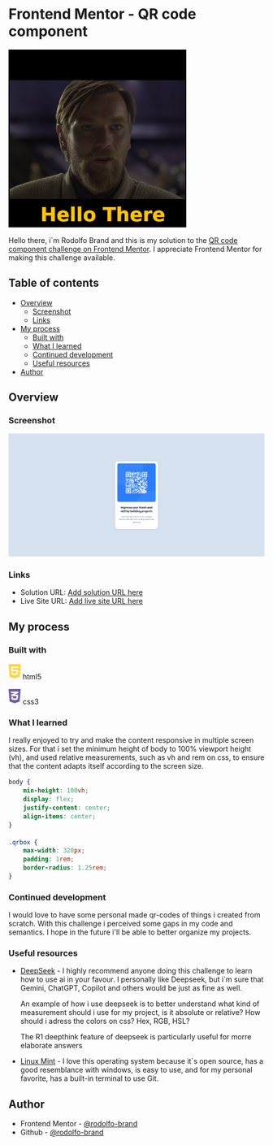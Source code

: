 # Frontend Mentor - QR code component

![](./src/images/hello-there.png)

Hello there, i`m Rodolfo Brand and this is my solution to the [QR code component challenge on Frontend Mentor](https://www.frontendmentor.io/challenges/qr-code-component-iux_sIO_H). I appreciate Frontend Mentor for making this challenge available.

## Table of contents

- [Overview](#overview)
  - [Screenshot](#screenshot)
  - [Links](#links)
- [My process](#my-process)
  - [Built with](#built-with)
  - [What I learned](#what-i-learned)
  - [Continued development](#continued-development)
  - [Useful resources](#useful-resources)
- [Author](#author)

## Overview

### Screenshot

![](./src/images/screenshot.png)

### Links

- Solution URL: [Add solution URL here](https://your-solution-url.com)
- Live Site URL: [Add live site URL here](https://your-live-site-url.com)

## My process

### Built with
<svg xmlns="http://www.w3.org/2000/svg" height="32" width="24" viewBox="0 0 384 512"><!--!Font Awesome Free 6.7.2 by @fontawesome - https://fontawesome.com License - https://fontawesome.com/license/free Copyright 2025 Fonticons, Inc.--><path fill="#FFD43B" d="M0 32l34.9 395.8L191.5 480l157.6-52.2L384 32H0zm308.2 127.9H124.4l4.1 49.4h175.6l-13.6 148.4-97.9 27v.3h-1.1l-98.7-27.3-6-75.8h47.7L138 320l53.5 14.5 53.7-14.5 6-62.2H84.3L71.5 112.2h241.1l-4.4 47.7z"/></svg> html5

<svg xmlns="http://www.w3.org/2000/svg" height="32" width="24" viewBox="0 0 384 512"><!--!Font Awesome Free 6.7.2 by @fontawesome - https://fontawesome.com License - https://fontawesome.com/license/free Copyright 2025 Fonticons, Inc.--><path fill="#6e5da2" d="M0 32l34.9 395.8L192 480l157.1-52.2L384 32H0zm313.1 80l-4.8 47.3L193 208.6l-.3 .1h111.5l-12.8 146.6-98.2 28.7-98.8-29.2-6.4-73.9h48.9l3.2 38.3 52.6 13.3 54.7-15.4 3.7-61.6-166.3-.5v-.1l-.2 .1-3.6-46.3L193.1 162l6.5-2.7H76.7L70.9 112h242.2z"/></svg> css3

### What I learned

I really enjoyed to try and make the content responsive in multiple screen sizes. For that i set the minimum height of body to 100% viewport height (vh), and used relative measurements, such as vh and rem on css, to ensure that the content adapts itself according to the screen size.

```css
body {
    min-height: 100vh;
    display: flex;
    justify-content: center;
    align-items: center;
}

.qrbox {
    max-width: 320px;
    padding: 1rem;
    border-radius: 1.25rem;
}

```

### Continued development

I would love to have some personal made qr-codes of things i created from scratch. With this challenge i perceived some gaps in my code and semantics. I hope in the future i'll be able to better organize my projects.

### Useful resources

- [DeepSeek](https://www.deepseek.com/) - I highly recommend anyone doing this challenge to learn how to use ai in your favour. I personally like Deepseek, but i`m sure that Gemini, ChatGPT, Copilot and others would be just as fine as well.

    An example of how i use deepseek is to better understand what kind of measurement should i use for my project, is it absolute or relative? How should i adress the colors on css? Hex, RGB, HSL?

    The R1 deepthink feature of deepseek is particularly useful for morre elaborate answers

- [Linux Mint](https://linuxmint.com/) - I love this operating system because it`s open source, has a good resemblance with windows, is easy to use, and for my personal favorite, has a built-in terminal to use Git.


## Author
- Frontend Mentor - [@rodolfo-brand](https://www.frontendmentor.io/profile/rodolfo-brand)
- Github - [@rodolfo-brand](https://github.com/rodolfo-brand)
